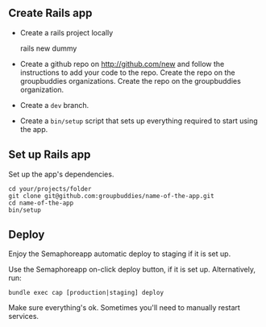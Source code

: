 Create Rails app
----------------

* Create a rails project locally

    rails new dummy

* Create a github repo on http://github.com/new and follow the instructions to add
your code to the repo. Create the repo on the groupbuddies organizations. Create
the repo on the groupbuddies organization.

* Create a `dev` branch.

* Create a `bin/setup` script that sets up everything required to start using
the app.

Set up Rails app
----------------

Set up the app's dependencies.

    cd your/projects/folder
    git clone git@github.com:groupbuddies/name-of-the-app.git
    cd name-of-the-app
    bin/setup

Deploy
------

Enjoy the Semaphoreapp automatic deploy to staging if it is set up.

Use the Semaphoreapp on-click deploy button, if it is set up. Alternatively, run:

    bundle exec cap [production|staging] deploy

Make sure everything's ok. Sometimes you'll need to manually restart services.

